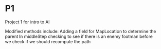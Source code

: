 # P1
Project 1 for intro to AI

Modified methods include: 
  Adding a field for MapLocation to determine the parent
  In middleStep checking to see if there is an enemy footman before we check if we should recompute the path
